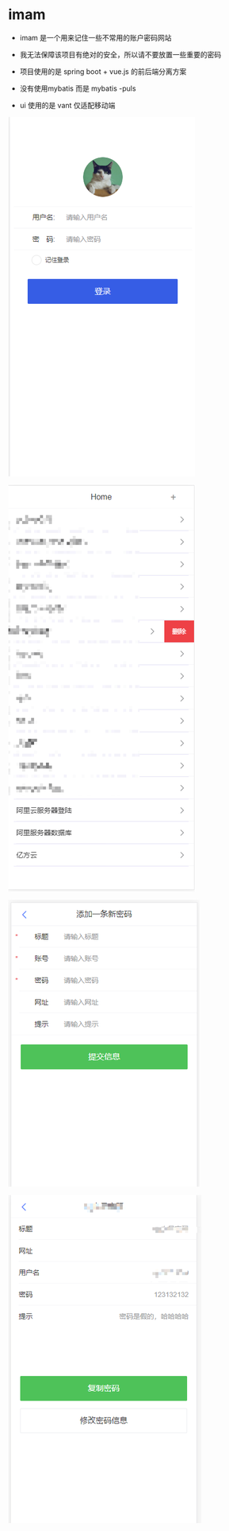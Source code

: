# imam

- imam 是一个用来记住一些不常用的账户密码网站
- 我无法保障该项目有绝对的安全，所以请不要放置一些重要的密码



- 项目使用的是 spring boot + vue.js 的前后端分离方案
- 没有使用mybatis  而是 mybatis -puls
- ui 使用的是 vant  仅适配移动端





![Snipaste_2019-09-20_09-06-25](assets/Snipaste_2019-09-20_09-06-25.png)

![Snipaste_2019-09-20_09-09-43](assets/Snipaste_2019-09-20_09-09-43.png)

![Snipaste_2019-09-20_09-10-39](assets/Snipaste_2019-09-20_09-10-39.png)

![Snipaste_2019-09-20_09-11-42](assets/Snipaste_2019-09-20_09-11-42.png)

